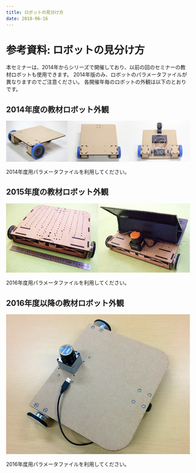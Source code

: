 ```yaml
---
title: ロボットの見分け方
date: 2018-06-16
---
```


# 参考資料: ロボットの見分け方

本セミナーは、2014年からシリーズで開催しており、以前の回のセミナーの教材ロボットも使用できます。
2014年版のみ、ロボットのパラメータファイルが異なりますのでご注意ください。
各開催年毎のロボットの外観は以下のとおりです。

## 2014年度の教材ロボット外観

![2014年度教材ロボット外観](images/robot2014.jpg)

2014年度用パラメータファイルを利用してください。

## 2015年度の教材ロボット外観

![2015年度教材ロボット外観](images/robot2015.png)

2016年度用パラメータファイルを利用してください。

## 2016年度以降の教材ロボット外観

![2016年度教材ロボット外観](images/robot2016.jpg)

2016年度用パラメータファイルを利用してください。

